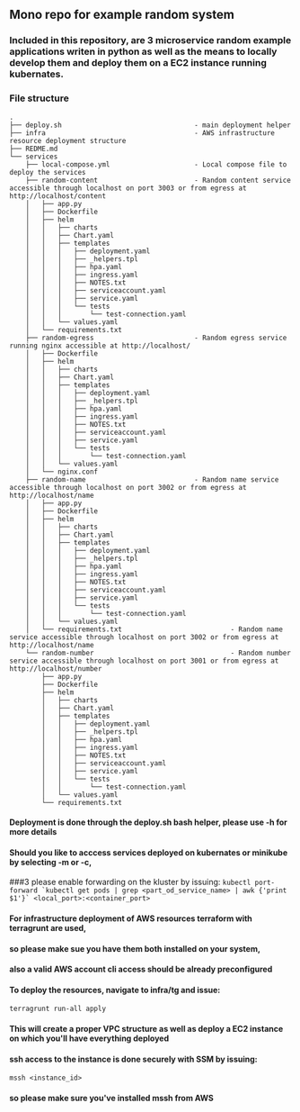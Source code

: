 ## Mono repo for example random system

### Included in this repository, are 3 microservice random example applications writen in python as well as the means to locally develop them and deploy them on a EC2 instance running kubernates.

### File structure
    .
    ├── deploy.sh                                 - main deployment helper
    ├── infra                                     - AWS infrastructure resource deployment structure
    ├── REDME.md
    └── services
        ├── local-compose.yml                     - Local compose file to deploy the services
        ├── random-content                        - Random content service accessible through localhost on port 3003 or from egress at http://localhost/content 
        │   ├── app.py
        │   ├── Dockerfile
        │   ├── helm
        │   │   ├── charts
        │   │   ├── Chart.yaml
        │   │   ├── templates
        │   │   │   ├── deployment.yaml
        │   │   │   ├── _helpers.tpl
        │   │   │   ├── hpa.yaml
        │   │   │   ├── ingress.yaml
        │   │   │   ├── NOTES.txt
        │   │   │   ├── serviceaccount.yaml
        │   │   │   ├── service.yaml
        │   │   │   └── tests
        │   │   │       └── test-connection.yaml
        │   │   └── values.yaml
        │   └── requirements.txt
        ├── random-egress                         - Random egress service running nginx accessible at http://localhost/
        │   ├── Dockerfile
        │   ├── helm
        │   │   ├── charts
        │   │   ├── Chart.yaml
        │   │   ├── templates
        │   │   │   ├── deployment.yaml
        │   │   │   ├── _helpers.tpl
        │   │   │   ├── hpa.yaml
        │   │   │   ├── ingress.yaml
        │   │   │   ├── NOTES.txt
        │   │   │   ├── serviceaccount.yaml
        │   │   │   ├── service.yaml
        │   │   │   └── tests
        │   │   │       └── test-connection.yaml
        │   │   └── values.yaml
        │   └── nginx.conf
        ├── random-name                           - Random name service accessible through localhost on port 3002 or from egress at http://localhost/name
        │   ├── app.py
        │   ├── Dockerfile
        │   ├── helm
        │   │   ├── charts
        │   │   ├── Chart.yaml
        │   │   ├── templates
        │   │   │   ├── deployment.yaml
        │   │   │   ├── _helpers.tpl
        │   │   │   ├── hpa.yaml
        │   │   │   ├── ingress.yaml
        │   │   │   ├── NOTES.txt
        │   │   │   ├── serviceaccount.yaml
        │   │   │   ├── service.yaml
        │   │   │   └── tests
        │   │   │       └── test-connection.yaml
        │   │   └── values.yaml
        │   └── requirements.txt                           - Random name service accessible through localhost on port 3002 or from egress at http://localhost/name
        └── random-number                                  - Random number service accessible through localhost on port 3001 or from egress at http://localhost/number
            ├── app.py
            ├── Dockerfile
            ├── helm
            │   ├── charts
            │   ├── Chart.yaml
            │   ├── templates
            │   │   ├── deployment.yaml
            │   │   ├── _helpers.tpl
            │   │   ├── hpa.yaml
            │   │   ├── ingress.yaml
            │   │   ├── NOTES.txt
            │   │   ├── serviceaccount.yaml
            │   │   ├── service.yaml
            │   │   └── tests
            │   │       └── test-connection.yaml
            │   └── values.yaml
            └── requirements.txt

#### Deployment is done through the deploy.sh bash helper, please use -h for more details

#### Should you like to acccess services deployed on kubernates or minikube by selecting -m or -c,
###3 please enable forwarding on the kluster by issuing:
```kubectl port-forward `kubectl get pods | grep <part_od_service_name> | awk {'print $1'}` <local_port>:<container_port>```

#### For infrastructure deployment of AWS resources terraform with terragrunt are used, 
#### so please make sue you have them both installed on your system, 
#### also a valid AWS account cli access should be already preconfigured
#### To deploy the resources, navigate to infra/tg and issue:
```terragrunt run-all apply```
#### This will create a proper VPC structure as well as deploy a EC2 instance on which you'll have everything deployed
#### ssh access to the instance is done securely with SSM by issuing:
```mssh <instance_id>```
#### so please make sure you've installed mssh from AWS
